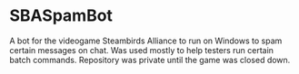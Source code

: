 # SBASpamBot

A bot for the videogame Steambirds Alliance to run on Windows to spam certain messages on chat. Was used mostly to help testers run certain batch commands. Repository was private until the game  was closed down.
